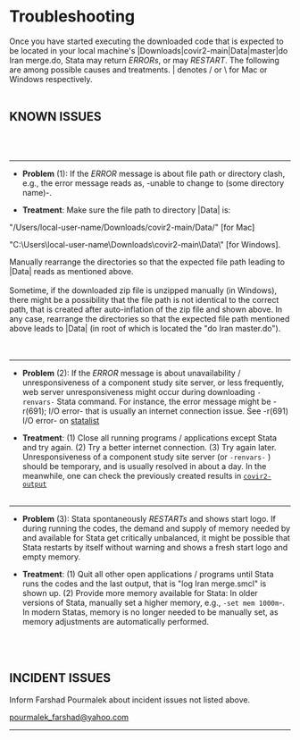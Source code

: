 # Troubleshooting


Once you have started executing the downloaded code that is expected to be located in your local machine's |Downloads|covir2-main|Data|master|do Iran merge.do, Stata may return *ERRORs*, or may *RESTART*. The following are among possible causes and treatments. | denotes / or \ for Mac or Windows respectively. 
<br/><br/>

## KNOWN ISSUES

<br/><br/>

********************************************************************************************************************************************
* **Problem** (1): If the *ERROR* message is about file path or directory clash, e.g., the error message reads as, -unable to change to (some directory name)-. 

* **Treatment**: Make sure the file path to directory |Data| is: 

"/Users/local-user-name/Downloads/covir2-main/Data/" [for Mac]

"C:\Users\local-user-name\Downloads\covir2-main\Data\\" [for Windows].

Manually rearrange the directories so that the expected file path leading to |Data| reads as mentioned above. 
<br/><br/>
Sometime, if the downloaded zip file is unzipped manually (in Windows), there might be a possibility that the file path is not identical to the correct path, that is created after auto-inflation of the zip file and shown above. In any case, rearrange the directories so that the expected file path mentioned above leads to |Data| (in root of which is located the "do Iran master.do").   
<br/><br/>

********************************************************************************************************************************************
* **Problem** (2): If the *ERROR* message is about unavailability / unresponsiveness of a component study site server, or less frequently, web server unresponsiveness might occur during downloading `-renvars-` Stata command. For instance, the error message might be -r(691); I/O error- that is usually an internet connection issue. See -r(691) I/O error- on [statalist](https://www.statalist.org/forums/forum/general-stata-discussion/general/1475517-update-all-r-691-i-o-error)

* **Treatment**: (1) Close all running programs / applications except Stata and try again. (2) Try a better internet connection. (3) Try again later. 
Unresponsiveness of a component study site server (or `-renvars-` ) should be temporary, and is usually resolved in about a day. In the meanwhile, one can check the previously created results in [`covir2-output`](https://github.com/pourmalek/covir2-output) 
<br/><br/>

********************************************************************************************************************************************
* **Problem** (3): Stata spontaneously *RESTARTs* and shows start logo. If during running the codes, the demand and supply of memory needed by and available for Stata get critically unbalanced, it might be possible that Stata restarts by itself without warning and shows a fresh start logo and empty memory. 

* **Treatment**: (1) Quit all other open applications / programs until Stata runs the codes and the last output, that is "log Iran merge.smcl" is shown up. (2) Provide more memory available for Stata: In older versions of Stata, manually set a higher memory, e.g., `-set mem 1000m`-. In modern Statas, memory is no longer needed to be manually set, as memory adjustments are automatically performed.
<br/><br/>
<br/><br/>


## INCIDENT ISSUES


Inform Farshad Pourmalek about incident issues not listed above. 

pourmalek_farshad@yahoo.com

********************************************************************************************************************************************


